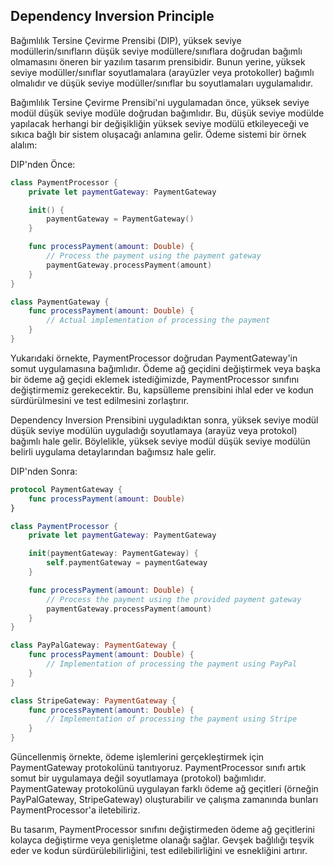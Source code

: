 ## Dependency Inversion Principle

Bağımlılık Tersine Çevirme Prensibi (DIP), yüksek seviye modüllerin/sınıfların düşük seviye modüllere/sınıflara doğrudan bağımlı olmamasını öneren bir yazılım tasarım prensibidir. Bunun yerine, yüksek seviye modüller/sınıflar soyutlamalara (arayüzler veya protokoller) bağımlı olmalıdır ve düşük seviye modüller/sınıflar bu soyutlamaları uygulamalıdır.

Bağımlılık Tersine Çevirme Prensibi'ni uygulamadan önce, yüksek seviye modül düşük seviye modüle doğrudan bağımlıdır. Bu, düşük seviye modülde yapılacak herhangi bir değişikliğin yüksek seviye modülü etkileyeceği ve sıkıca bağlı bir sistem oluşacağı anlamına gelir. Ödeme sistemi bir örnek alalım:

DIP'nden Önce:

```swift
class PaymentProcessor {
    private let paymentGateway: PaymentGateway

    init() {
        paymentGateway = PaymentGateway()
    }

    func processPayment(amount: Double) {
        // Process the payment using the payment gateway
        paymentGateway.processPayment(amount)
    }
}

class PaymentGateway {
    func processPayment(amount: Double) {
        // Actual implementation of processing the payment
    }
}
```

Yukarıdaki örnekte, PaymentProcessor doğrudan PaymentGateway'in somut uygulamasına bağımlıdır. Ödeme ağ geçidini değiştirmek veya başka bir ödeme ağ geçidi eklemek istediğimizde, PaymentProcessor sınıfını değiştirmemiz gerekecektir. Bu, kapsülleme prensibini ihlal eder ve kodun sürdürülmesini ve test edilmesini zorlaştırır.

Dependency Inversion Prensibini uyguladıktan sonra, yüksek seviye modül düşük seviye modülün uyguladığı soyutlamaya (arayüz veya protokol) bağımlı hale gelir. Böylelikle, yüksek seviye modül düşük seviye modülün belirli uygulama detaylarından bağımsız hale gelir.

DIP'nden Sonra:

```swift
protocol PaymentGateway {
    func processPayment(amount: Double)
}

class PaymentProcessor {
    private let paymentGateway: PaymentGateway

    init(paymentGateway: PaymentGateway) {
        self.paymentGateway = paymentGateway
    }

    func processPayment(amount: Double) {
        // Process the payment using the provided payment gateway
        paymentGateway.processPayment(amount)
    }
}

class PayPalGateway: PaymentGateway {
    func processPayment(amount: Double) {
        // Implementation of processing the payment using PayPal
    }
}

class StripeGateway: PaymentGateway {
    func processPayment(amount: Double) {
        // Implementation of processing the payment using Stripe
    }
}
```

Güncellenmiş örnekte, ödeme işlemlerini gerçekleştirmek için PaymentGateway protokolünü tanıtıyoruz. PaymentProcessor sınıfı artık somut bir uygulamaya değil soyutlamaya (protokol) bağımlıdır. PaymentGateway protokolünü uygulayan farklı ödeme ağ geçitleri (örneğin PayPalGateway, StripeGateway) oluşturabilir ve çalışma zamanında bunları PaymentProcessor'a iletebiliriz.

Bu tasarım, PaymentProcessor sınıfını değiştirmeden ödeme ağ geçitlerini kolayca değiştirme veya genişletme olanağı sağlar. Gevşek bağlılığı teşvik eder ve kodun sürdürülebilirliğini, test edilebilirliğini ve esnekliğini artırır.


